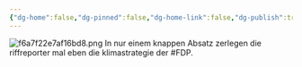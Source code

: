 ```yaml
---
{"dg-home":false,"dg-pinned":false,"dg-home-link":false,"dg-publish":true,"tags":["dgblip"],"disabled rules":["yaml-title","yaml-title-alias","file-name-heading"],"title":"philipp on mastodon @ 2023-03-30","created-date":"2023-03-30T12:17:06","id":110112186474935500,"updated-date":"2025-05-02T08:50:43","dg-path":"blips/110112186474935507.md","permalink":"/blips/110112186474935507/","dgPassFrontmatter":true}
---
```



![f6a7f22e7af16bd8.png](/img/user/attachments/f6a7f22e7af16bd8.png)
In nur einem knappen Absatz zerlegen die riffreporter mal eben die klimastrategie der #FDP.



